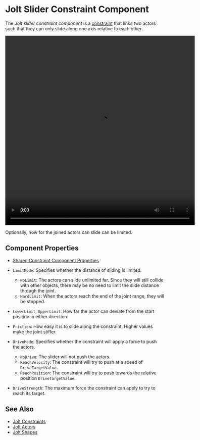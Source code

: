 # Jolt Slider Constraint Component

The *Jolt slider constraint component* is a [constraint](jolt-constraints.md) that links two actors such that they can only slide along one axis relative to each other.

<video src="media/prismatic-joint.webm" width="600" height="600" autoplay loop></video>

Optionally, how for the joined actors can slide can be limited.

## Component Properties

* [Shared Constraint Component Properties](jolt-constraints.md#shared-constraint-component-properties)

* `LimitMode`: Specifies whether the distance of sliding is limited.
  * `NoLimit`: The actors can slide unlimited far. Since they will still collide with other objects, there may be no need to limit the slide distance through the joint.
  * `HardLimit`: When the actors reach the end of the joint range, they will be stopped.
* `LowerLimit`, `UpperLimit`: How far the actor can deviate from the start position in either direction.
* `Friction`: How easy it is to slide along the constraint. Higher values make the joint stiffer.
* `DriveMode`: Specifies whether the constraint will apply a force to push the actors.
  * `NoDrive`: The slider will not push the actors.
  * `ReachVelocity`: The constraint will try to push at a speed of `DriveTargetValue`.
  * `ReachPosition`: The constraint will try to push towards the relative position `DriveTargetValue`.
* `DriveStrength`: The maximum force the constraint can apply to try to reach its target.

## See Also

* [Jolt Constraints](jolt-constraints.md)
* [Jolt Actors](../actors/jolt-actors.md)
* [Jolt Shapes](../collision-shapes/jolt-shapes.md)
